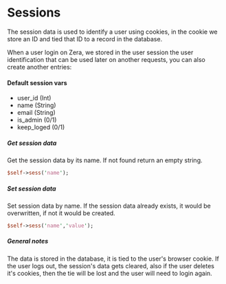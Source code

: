 # Sessions

The session data is used to identify a user using cookies, in the cookie we store an ID and tied that ID to a record in the database.

When a user login on Zera, we stored in the user session the user identification that can be used later on another requests, you can also create another entries:

#### Default session vars
- user_id (Int)
- name (String)
- email (String)
- is_admin (0/1)
- keep_loged (0/1)


##### Get session data
Get the session data by its name. If not found return an empty string.
```perl
$self->sess('name');
```

##### Set session data
Set session data by name. If the session data already exists, it would be overwritten, if not it would be created.
```perl
$self->sess('name','value');
```
##### General notes
The data is stored in the database, it is tied to the user's browser cookie. If the user logs out, the session's data gets cleared, also if the user deletes it's cookies, then the tie will be lost and the user will need to login again.
